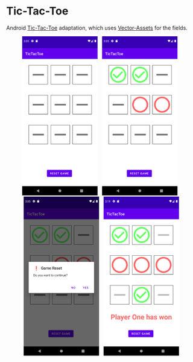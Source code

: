 # Tic-Tac-Toe

Android [Tic-Tac-Toe](https://de.wikipedia.org/wiki/Tic-Tac-Toe) adaptation, which uses [Vector-Assets](https://developer.android.com/studio/write/vector-asset-studio) for the fields.

<div style="text-align: center">
    <img src="./images/start.png" alt="screenshot_1" width="200" />&nbsp;&nbsp;
    <img src="./images/playing.png" alt="screenshot_2" width="200" />&nbsp;&nbsp;
    <img src="./images/reset.png" alt="screenshot_3" width="200" />&nbsp;&nbsp;
    <img src="./images/won.png" alt="screenshot_4" width="200" />
</div>